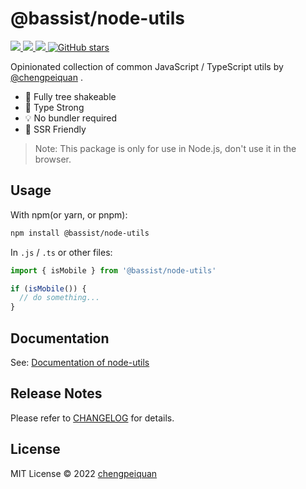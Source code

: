 # @bassist/node-utils

<p>
  <a href='https://www.npmjs.com/package/@bassist/node-utils'>
    <img src="https://img.shields.io/npm/v/@bassist/node-utils?color=f43f5e&label=npm" />
  </a>
  <a href="https://www.npmjs.com/package/@bassist/node-utils" target="__blank">
    <img src="https://img.shields.io/npm/dm/@bassist/node-utils?color=f43f5e&label=" />
  </a>
  <a href="https://paka.dev/npm/@bassist/node-utils" target="__blank">
    <img src="https://img.shields.io/static/v1?label=&message=docs%20%26%20demos&color=f43f5e" />
  </a>
  <a href="https://github.com/chengpeiquan/bassist" target="__blank">
    <img alt="GitHub stars" src="https://img.shields.io/github/stars/chengpeiquan/bassist?style=social" />
  </a>
</p>

Opinionated collection of common JavaScript / TypeScript utils by [@chengpeiquan](https://github.com/chengpeiquan) .

- 🌳 Fully tree shakeable
- 💪 Type Strong
- 💡 No bundler required
- 🦄 SSR Friendly

> Note: This package is only for use in Node.js, don't use it in the browser.

## Usage

With npm(or yarn, or pnpm):

```bash
npm install @bassist/node-utils
```

In `.js` / `.ts` or other files:

```ts
import { isMobile } from '@bassist/node-utils'

if (isMobile()) {
  // do something...
}
```

## Documentation

See: [Documentation of node-utils](https://paka.dev/npm/@bassist/node-utils)

## Release Notes

Please refer to [CHANGELOG](https://github.com/chengpeiquan/bassist/blob/main/packages/node-utils/CHANGELOG.md) for details.

## License

MIT License © 2022 [chengpeiquan](https://github.com/chengpeiquan)
